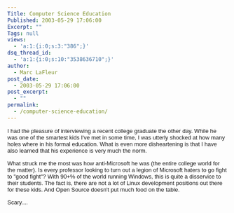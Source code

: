 ```yaml
---
Title: Computer Science Education
Published: 2003-05-29 17:06:00
Excerpt: ""
Tags: null
views:
  - 'a:1:{i:0;s:3:"386";}'
dsq_thread_id:
  - 'a:1:{i:0;s:10:"3538636710";}'
author:
  - Marc LaFleur
post_date:
  - 2003-05-29 17:06:00
post_excerpt:
  - ""
permalink:
  - /computer-science-education/
---
```

<p><span class=437114316-29052003><font face=Arial size=2>I had the pleasure of 
interviewing a recent college graduate the other day. While he was one of the 
smartest kids I've met in some time, I was utterly shocked at how many holes 
where in his formal education. What is even more disheartening is that I have 
also learned that his experience is very much the norm.</font></span></p>
<p><span class=437114316-29052003><font face=Arial size=2>What struck me the 
most was how anti-Microsoft he was (the entire college world for the matter). Is 
every professor looking to turn out a legion of Microsoft haters to go fight 
to&nbsp;"good fight"? With 90+% of the world running Windows, this is quite a 
disservice to their students. The fact is, there are not a lot of Linux 
development positions out there for these kids. And&nbsp;Open Source doesn't 
put&nbsp;much food on the table.&nbsp;</font></span></p>
<p><span class=437114316-29052003><font face=Arial 
size=2>Scary....</font></span></p>
<p><span class=437114316-29052003><font face=Arial 
size=2></font></span>&nbsp;</p>